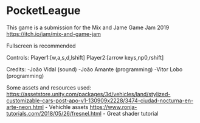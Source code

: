 # PocketLeague
This game is a submission for the Mix and Jame Game Jam 2019
https://itch.io/jam/mix-and-game-jam

Fullscreen is recommended

Controls: 
Player1:[w,a,s,d,lshift]
Player2:[arrow keys,np0,rshift]

Credits​:
​-João Vidal (sound)
-João Amante (programming)
-Vitor Lobo (programming)

Some assets and resources used:
https://assetstore.unity.com/packages/3d/vehicles/land/stylized-customizable-cars-post-apo-v1-130909x2228/3474-ciudad-nocturna-en-arte-neon.html - Vehichle assets
https://www.ronja-tutorials.com/2018/05/26/fresnel.html - Great shader tutorial